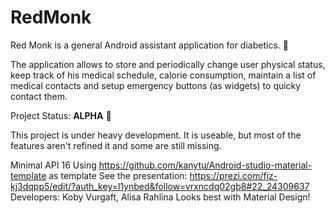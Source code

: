# RedMonk
Red Monk is a general Android assistant application for diabetics. :rose:

The application allows to store and periodically change user physical status, keep track of his medical schedule, calorie consumption, maintain a list of medical contacts and setup emergency buttons (as widgets) to quicky contact them.

Project Status: <b>ALPHA</b> :wrench:

This project is under heavy development. It is useable, but most of the features aren't refined it and some are still missing.

Minimal API 16
Using https://github.com/kanytu/Android-studio-material-template as template
See the presentation: https://prezi.com/fiz-kj3dqpp5/edit/?auth_key=l1ynbed&follow=vrxncdq02gb8#22_24309637
Developers: Koby Vurgaft, Alisa Rahlina
Looks best with Material Design!
